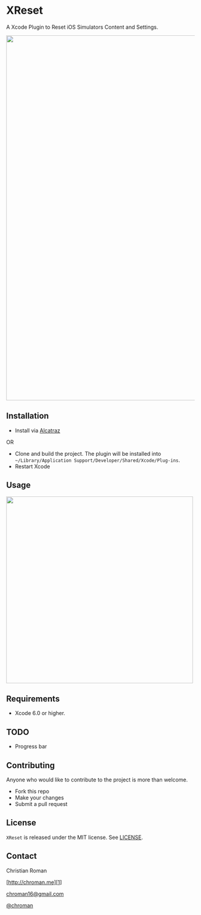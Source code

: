 XReset
=======================
A Xcode Plugin to Reset iOS Simulators Content and Settings.

<img src="http://chroman.me/wp-content/uploads/2015/07/XReset.png" width="975">

## Installation

- Install via [Alcatraz](https://github.com/supermarin/Alcatraz)

OR

- Clone and build the project. The plugin will be installed into `~/Library/Application Support/Developer/Shared/Xcode/Plug-ins`.
- Restart Xcode

## Usage

<img src="http://chroman.me/wp-content/uploads/2015/07/XReset_Usage.png" width="499">

## Requirements
* Xcode 6.0 or higher.

## TODO
* Progress bar

## Contributing
Anyone who would like to contribute to the project is more than welcome.

* Fork this repo
* Make your changes
* Submit a pull request

## License
`XReset` is released under the MIT license. See
[LICENSE](https://github.com/chroman/XReset/blob/master/LICENSE).

Contact
----------

Christian Roman
  
[http://chroman.me][1]

[chroman16@gmail.com][2]

[@chroman][3] 

  [1]: http://chroman.me
  [2]: mailto:chroman16@gmail.com
  [3]: http://twitter.com/chroman